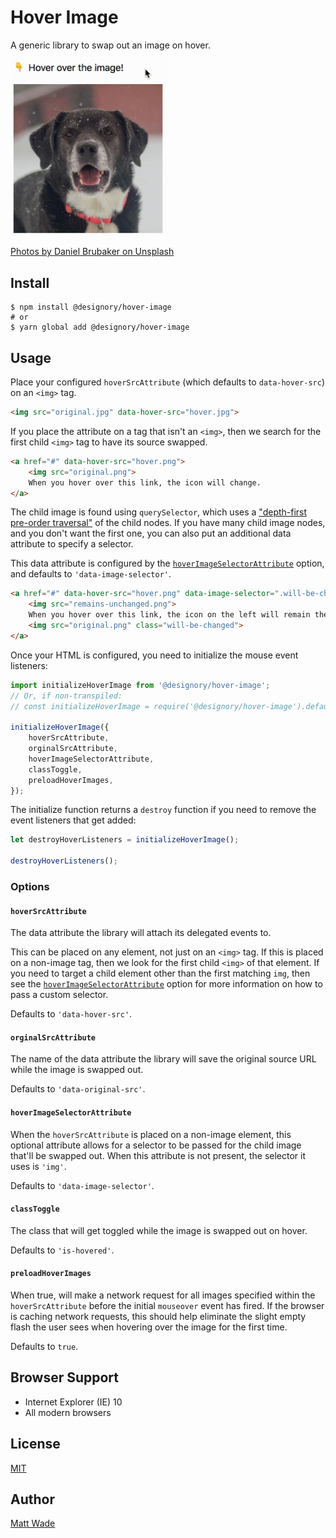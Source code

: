 # Hover Image

A generic library to swap out an image on hover.

<img src="https://raw.githubusercontent.com/Designory/hover-image/master/docs/dog.gif" width="250">

[Photos by Daniel Brubaker on Unsplash](https://unsplash.com/@dpmb87?utm_medium=referral)

## Install

```
$ npm install @designory/hover-image
# or
$ yarn global add @designory/hover-image
```

## Usage

Place your configured `hoverSrcAttribute` (which defaults to `data-hover-src`)
on an `<img>` tag.

```html
<img src="original.jpg" data-hover-src="hover.jpg">
```

If you place the attribute on a tag that isn't an `<img>`, then we search for the first child `<img>` tag to have its source swapped.

```html
<a href="#" data-hover-src="hover.png">
    <img src="original.png">
    When you hover over this link, the icon will change.
</a>
```

The child image is found using `querySelector`, which uses a ["depth-first pre-order traversal"](https://developer.mozilla.org/en-US/docs/Web/API/Document/querySelector) of the child nodes. If you have many child image nodes, and you don't want the first one, you can also put an additional data attribute to specify a selector.

This data attribute is configured by the [`hoverImageSelectorAttribute`](#hoverimageselectorattribute) option, and defaults to `'data-image-selector'`.

```html
<a href="#" data-hover-src="hover.png" data-image-selector=".will-be-changed">
    <img src="remains-unchanged.png">
    When you hover over this link, the icon on the left will remain the same, the icon to the <em>right</em> instead will change.
    <img src="original.png" class="will-be-changed">
</a>
```

Once your HTML is configured, you need to initialize the mouse event listeners:

```javascript
import initializeHoverImage from '@designory/hover-image';
// Or, if non-transpiled:
// const initializeHoverImage = require('@designory/hover-image').default;

initializeHoverImage({
    hoverSrcAttribute,
    orginalSrcAttribute,
    hoverImageSelectorAttribute,
    classToggle,
    preloadHoverImages,
});
```

The initialize function returns a `destroy` function if you need to remove
the event listeners that get added:

```javascript
let destroyHoverListeners = initializeHoverImage();

destroyHoverListeners();
```

### Options

#### `hoverSrcAttribute`

The data attribute the library will attach its delegated events to.

This can be placed on any element, not just on an `<img>` tag. If this is placed on a non-image tag, then we look for the first child `<img>` of that element. If you need to target a child element other than the first matching `img`, then see the [`hoverImageSelectorAttribute`](#hoverimageselectorattribute) option for more information on how to pass a custom selector.

Defaults to `'data-hover-src'`.

#### `orginalSrcAttribute`

The name of the data attribute the library will save the original source URL while the image is swapped out.

Defaults to `'data-original-src'`.

#### `hoverImageSelectorAttribute`

When the `hoverSrcAttribute` is placed on a non-image element, this optional attribute allows for a selector to be passed for the child image that'll be swapped out. When this attribute is not present, the selector it uses is `'img'`.

Defaults to `'data-image-selector'`.

#### `classToggle`

The class that will get toggled while the image is swapped out on hover.

Defaults to `'is-hovered'`.

#### `preloadHoverImages`

When true, will make a network request for all images specified within the `hoverSrcAttribute` before the initial `mouseover` event has fired. If the browser is caching network requests, this should help eliminate the slight empty flash the user sees when hovering over the image for the first time.

Defaults to `true`.

## Browser Support

* Internet Explorer (IE) 10
* All modern browsers

## License

[MIT](./LICENSE)

## Author

[Matt Wade](https://github.com/romellem/)
